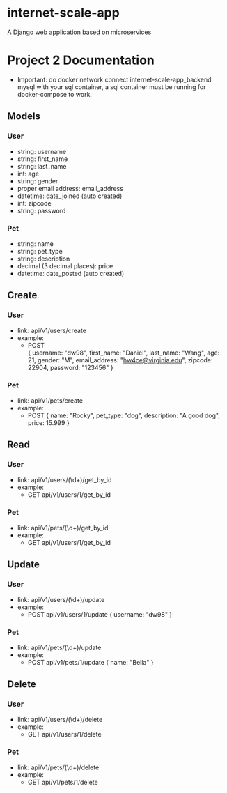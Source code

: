 # internet-scale-app
A Django web application based on microservices
# Project 2 Documentation
- Important: do docker network connect internet-scale-app_backend mysql with your sql container, a sql container must be running for docker-compose to work.
## Models
### User
  - string: username
  - string: first_name
  - string: last_name 
  - int: age
  - string: gender
  - proper email address: email_address
  - datetime: date_joined (auto created)
  - int: zipcode
  - string: password
### Pet
  - string: name
  - string: pet_type
  - string: description
  - decimal (3 decimal places): price
  - datetime: date_posted (auto created)
## Create
### User
 - link: api/v1/users/create
 - example:
    - POST   
  {
    username: "dw98",
    first_name: "Daniel",
    last_name: "Wang",
    age: 21,
    gender: "M",
    email_address: "hw4ce@virginia.edu",
    zipcode: 22904,
    password: "123456"
  }
### Pet
 - link: api/v1/pets/create
 - example:
    - POST
  {
    name: "Rocky",
    pet_type: "dog",
    description: "A good dog",
    price: 15.999
  }
## Read
### User
 - link: api/v1/users/(\d+)/get_by_id
 - example:
   - GET api/v1/users/1/get_by_id    
### Pet
 - link: api/v1/pets/(\d+)/get_by_id
 - example:
   - GET api/v1/users/1/get_by_id  
    
## Update
### User
 - link: api/v1/users/(\d+)/update
 - example:
   - POST api/v1/users/1/update
  {
    username: "dw98"
  }
### Pet
 - link: api/v1/pets/(\d+)/update
 - example:
   - POST api/v1/pets/1/update
  {
    name: "Bella"
  }
## Delete
### User
 - link: api/v1/users/(\d+)/delete
 - example:
   - GET api/v1/users/1/delete
### Pet
 - link: api/v1/pets/(\d+)/delete
 - example:
   - GET api/v1/pets/1/delete
